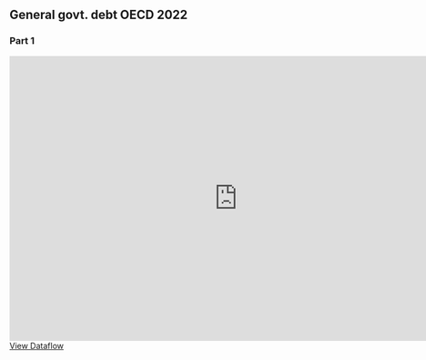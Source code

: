 ## General govt. debt OECD 2022

### Part 1
<iframe src="https://data-viewer.oecd.org/?chartId=dbe15a84-e68a-4782-bbda-0bd7b8d2367d" style="border: none; width: 800px; height: 500px;" allowfullscreen="true"></iframe>
<a rel="noopener noreferrer" href="https://data-viewer.oecd.org?chartId=dbe15a84-e68a-4782-bbda-0bd7b8d2367d" target="_blank">View Dataflow</a>

